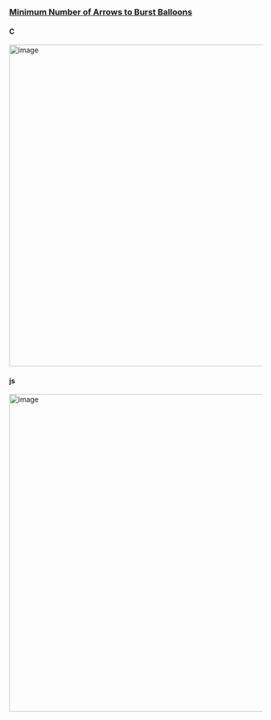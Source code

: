 ### [Minimum Number of Arrows to Burst Balloons](https://leetcode.com/problems/minimum-number-of-arrows-to-burst-balloons/)

#### C
<img width="639" alt="image" src="https://user-images.githubusercontent.com/77154607/212545514-d921c559-b383-4fdd-a6ea-f172afa0705a.png">

#### js
<img width="631" alt="image" src="https://user-images.githubusercontent.com/77154607/212545450-f24b6400-dd4d-4c59-ada0-6cc9ee275e91.png">